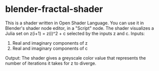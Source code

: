 # blender-fractal-shader
This is a shader written in Open Shader Language. 
You can use it in Blender's shader node editor, in a "Script" node. 
The shader visualizes a Julia set on z(i+1) = z(i)^2 + c selected by the inputs z and c.
Inputs: 
1. Real and imaginary components of z
2. Real and imaginary components of c

Output:
The shader gives a greyscale color value that represents the number of iterations it takes for z to diverge.
